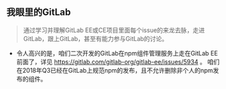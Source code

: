 ## 我眼里的GitLab

> 通过学习并理解GitLab EE或CE项目里面每个issue的来龙去脉，走进GitLab，跟上GitLab，甚至有能力参与GitLab的讨论。

* 令人高兴的是，咱们二次开发的GitLab在npm组件管理服务上走在GitLab EE前面了，详见 https://gitlab.com/gitlab-org/gitlab-ee/issues/5934 。
  咱们在2018年Q3已经在GitLab上规范npm的发布，且不允许删除非个人的npm发布的组件。

